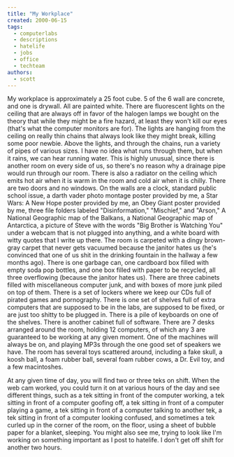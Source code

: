 ```yaml
---
title: "My Workplace"
created: 2000-06-15
tags: 
  - computerlabs
  - descriptions
  - hatelife
  - jobs
  - office
  - techteam
authors: 
  - scott
---
```


My workplace is approximately a 25 foot cube. 5 of the 6 wall are concrete, and one is drywall. All are painted white. There are fluorescent lights on the ceiling that are always off in favor of the halogen lamps we bought on the theory that while they might be a fire hazard, at least they won't kill our eyes (that's what the computer monitors are for). The lights are hanging from the ceiling on really thin chains that always look like they might break, killing some poor newbie. Above the lights, and through the chains, run a variety of pipes of various sizes. I have no idea what runs through them, but when it rains, we can hear running water. This is highly unusual, since there is another room on every side of us, so there's no reason why a drainage pipe would run through our room. There is also a radiator on the ceiling which emits hot air when it is warm in the room and cold air when it is chilly. There are two doors and no windows. On the walls are a clock, standard public school issue, a darth vader photo montage poster provided by me, a Star Wars: A New Hope poster provided by me, an Obey Giant poster provided by me, three file folders labeled "Disinformation," "Mischief," and "Arson," A National Geographic map of the Balkans, a National Geographic map of Antarctica, a picture of Steve with the words "Big Brother is Watching You" under a webcam that is not plugged into anything, and a white board with witty quotes that I write up there. The room is carpeted with a dingy brown-gray carpet that never gets vacuumed because the janitor hates us (he's convinced that one of us shit in the drinking fountain in the hallway a few months ago). There is one garbage can, one cardboard box filled with empty soda pop bottles, and one box filled with paper to be recycled, all three overflowing (because the janitor hates us). There are three cabinets filled with miscellaneous computer junk, and with boxes of more junk piled on top of them. There is a set of lockers where we keep our CDs full of pirated games and pornography. There is one set of shelves full of extra computers that are supposed to be in the labs, are supposed to be fixed, or are just too shitty to be plugged in. There is a pile of keyboards on one of the shelves. There is another cabinet full of software. There are 7 desks arranged around the room, holding 12 computers, of which any 3 are guaranteed to be working at any given moment. One of the machines will always be on, and playing MP3s through the one good set of speakers we have. The room has several toys scattered around, including a fake skull, a koosh ball, a foam rubber ball, several foam rubber cows, a Dr. Evil toy, and a few macintoshes.

At any given time of day, you will find two or three teks on shift. When the web cam worked, you could turn it on at various hours of the day and see different things, such as a tek sitting in front of the computer working, a tek sitting in front of a computer goofing off, a tek sitting in front of a computer playing a game, a tek sitting in front of a computer talking to another tek, a tek sitting in front of a computer looking confused, and sometimes a tek curled up in the corner of the room, on the floor, using a sheet of bubble paper for a blanket, sleeping. You might also see me, trying to look like I'm working on something important as I post to hatelife. I don't get off shift for another two hours.
